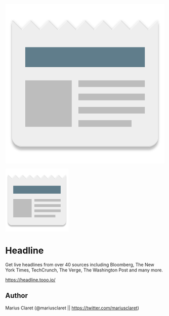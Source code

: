 ![Headline Icon](source/icon.png)

<img src="source/icon.png" width="200" height="200" />

# Headline

Get live headlines from over 40 sources including Bloomberg, The New York Times, TechCrunch, The Verge, The Washington Post and many more.

https://headline.tooo.io/

## Author

Marius Claret (@mariusclaret || https://twitter.com/mariusclaret)